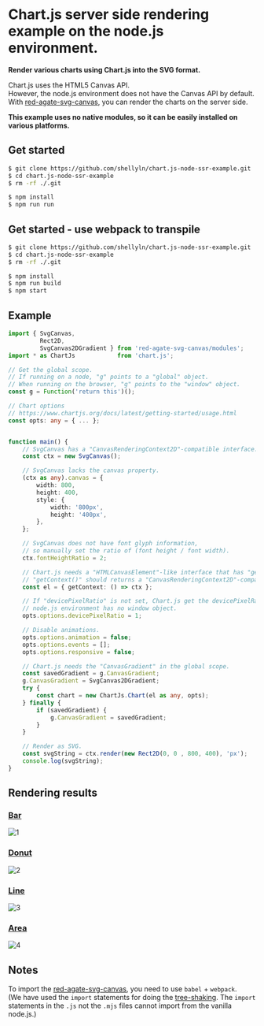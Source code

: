 # Chart.js server side rendering example on the node.js environment.

**Render various charts using Chart.js into the SVG format.**

Chart.js uses the HTML5 Canvas API.  
However, the node.js environment does not have the Canvas API by default.  
With [red-agate-svg-canvas](https://www.npmjs.com/package/red-agate-svg-canvas),
you can render the charts on the server side.

**This example uses no native modules, so it can be easily installed on various platforms.**

## Get started

```bash
$ git clone https://github.com/shellyln/chart.js-node-ssr-example.git
$ cd chart.js-node-ssr-example
$ rm -rf ./.git

$ npm install
$ npm run run
```

## Get started - use webpack to transpile

```bash
$ git clone https://github.com/shellyln/chart.js-node-ssr-example.git
$ cd chart.js-node-ssr-example
$ rm -rf ./.git

$ npm install
$ npm run build
$ npm start
```




## Example

```ts
import { SvgCanvas,
         Rect2D,
         SvgCanvas2DGradient } from 'red-agate-svg-canvas/modules';
import * as ChartJs            from 'chart.js';

// Get the global scope.
// If running on a node, "g" points to a "global" object.
// When running on the browser, "g" points to the "window" object.
const g = Function('return this')();

// Chart options
// https://www.chartjs.org/docs/latest/getting-started/usage.html
const opts: any = { ... };


function main() {
    // SvgCanvas has a "CanvasRenderingContext2D"-compatible interface.
    const ctx = new SvgCanvas();

    // SvgCanvas lacks the canvas property.
    (ctx as any).canvas = {
        width: 800,
        height: 400,
        style: {
            width: '800px',
            height: '400px',
        },
    };

    // SvgCanvas does not have font glyph information,
    // so manually set the ratio of (font height / font width).
    ctx.fontHeightRatio = 2;

    // Chart.js needs a "HTMLCanvasElement"-like interface that has "getContext()" method.
    // "getContext()" should returns a "CanvasRenderingContext2D"-compatible interface.
    const el = { getContext: () => ctx };

    // If "devicePixelRatio" is not set, Chart.js get the devicePixelRatio from "window" object.
    // node.js environment has no window object.
    opts.options.devicePixelRatio = 1;

    // Disable animations.
    opts.options.animation = false;
    opts.options.events = [];
    opts.options.responsive = false;

    // Chart.js needs the "CanvasGradient" in the global scope.
    const savedGradient = g.CanvasGradient;
    g.CanvasGradient = SvgCanvas2DGradient;
    try {
        const chart = new ChartJs.Chart(el as any, opts);
    } finally {
        if (savedGradient) {
            g.CanvasGradient = savedGradient;
        }
    }

    // Render as SVG.
    const svgString = ctx.render(new Rect2D(0, 0 , 800, 400), 'px');
    console.log(svgString);
}
```


## Rendering results

### [Bar](https://www.chartjs.org/docs/latest/getting-started/usage.html)
![1](https://raw.githubusercontent.com/shellyln/chart.js-node-ssr-example/master/results/1.svg?sanitize=true)

### [Donut](http://www.chartjs.org/samples/latest/charts/pie.html)
![2](https://raw.githubusercontent.com/shellyln/chart.js-node-ssr-example/master/results/2.svg?sanitize=true)

### [Line](http://www.chartjs.org/samples/latest/charts/line/point-sizes.html)
![3](https://raw.githubusercontent.com/shellyln/chart.js-node-ssr-example/master/results/3.svg?sanitize=true)

### [Area](http://www.chartjs.org/samples/latest/charts/area/line-stacked.html)
![4](https://raw.githubusercontent.com/shellyln/chart.js-node-ssr-example/master/results/4.svg?sanitize=true)


## Notes

To import the [red-agate-svg-canvas](https://www.npmjs.com/package/red-agate-svg-canvas), you need to use `babel` + `webpack`.  
(We have used the `import` statements for doing the [tree-shaking](https://webpack.js.org/guides/tree-shaking/). The `import` statements in the `.js` not the `.mjs` files cannot import from the vanilla node.js.)
